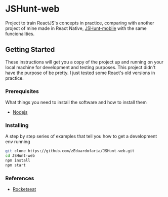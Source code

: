 # JSHunt-web

Project to train ReactJS's concepts in practice, comparing with another project of mine made in React Native, [JSHunt-mobile](https://github.com/zEduardofaria/JSHunt-mobile) with the same funcionalities.

## Getting Started

These instructions will get you a copy of the project up and running on your local machine for development and testing purposes. This project didn't have the purpose of be pretty. I just tested some React's old versions in practice.

### Prerequisites

What things you need to install the software and how to install them

* [Nodejs](https://nodejs.org/)

### Installing

A step by step series of examples that tell you how to get a development env running

```bash
git clone https://github.com/zEduardofaria/JSHunt-web.git
cd JSHunt-web
npm install
npm start
```

### References

* [Rocketseat](https://www.youtube.com/channel/UCSfwM5u0Kce6Cce8_S72olg/featured)
